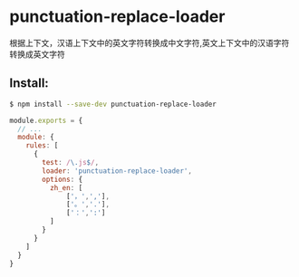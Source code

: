 # punctuation-replace-loader

根据上下文，汉语上下文中的英文字符转换成中文字符,英文上下文中的汉语字符转换成英文字符

## Install:

```bash
$ npm install --save-dev punctuation-replace-loader
```

```javascript
module.exports = {
  // ...
  module: {
    rules: [
      {
        test: /\.js$/,
        loader: 'punctuation-replace-loader',
        options: {
          zh_en: [
              ['，',','],
              ['。','.'],
              ['：',':']
          ]
        }
      }
    ]
  }
}
```
